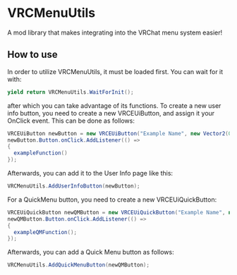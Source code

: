 # VRCMenuUtils
A mod library that makes integrating into the VRChat menu system easier!

## How to use
In order to utilize VRCMenuUtils, it must be loaded first. You can wait for it with:
```csharp
yield return VRCMenuUtils.WaitForInit();
```
after which you can take advantage of its functions.
To create a new user info button, you need to create a new VRCEUiButton, and assign it your OnClick event. This can be done as follows:
```csharp
VRCEUiButton newButton = new VRCEUiButton("Example Name", new Vector2(0f, 0f), "Button Text");
newButton.Button.onClick.AddListener(() =>
{
  exampleFunction()
});
```
Afterwards, you can add it to the User Info page like this:
```csharp
VRCMenuUtils.AddUserInfoButton(newButton);
```
For a QuickMenu button, you need to create a new VRCEUiQuickButton:
```csharp
VRCEUiQuickButton newQMButton = new VRCEUiQuickButton("Example Name", new Vector2(0f, 0f), "Button\nText", "This text will appear in the tooltip of the Quick Menu", null)
newQMButton.Button.onClick.AddListener(() =>
{
  exampleQMFunction();
});
```
Afterwards, you can add a Quick Menu button as follows:
```csharp
VRCMenuUtils.AddQuickMenuButton(newQMButton);
```
